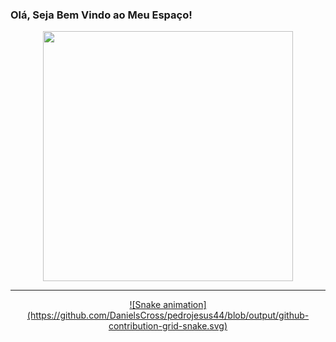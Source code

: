 <h3> Olá, Seja Bem Vindo ao Meu Espaço!</h3>
<div align ="center">
  <a href="https://github.com/DanielsCross">
<img src="https://i.pinimg.com/originals/13/3b/b7/133bb762895fec345049daa4e58dcf46.gif" height="400em">
</div>
<div align="center"> 
  <hr size="50">
 ![Snake animation](https://github.com/DanielsCross/pedrojesus44/blob/output/github-contribution-grid-snake.svg)
  
  </div>
